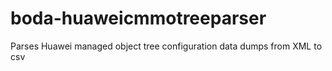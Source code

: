 # boda-huaweicmmotreeparser
Parses Huawei managed object tree configuration data dumps from  XML to csv
